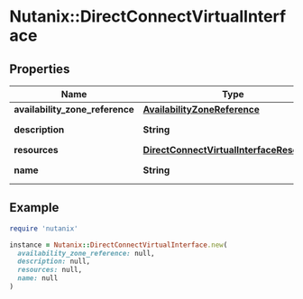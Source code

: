 # Nutanix::DirectConnectVirtualInterface

## Properties

| Name | Type | Description | Notes |
| ---- | ---- | ----------- | ----- |
| **availability_zone_reference** | [**AvailabilityZoneReference**](AvailabilityZoneReference.md) |  | [optional] |
| **description** | **String** | A description for direct_connect_virtual_interface. | [optional] |
| **resources** | [**DirectConnectVirtualInterfaceResources**](DirectConnectVirtualInterfaceResources.md) |  |  |
| **name** | **String** | direct_connect_virtual_interface Name. |  |

## Example

```ruby
require 'nutanix'

instance = Nutanix::DirectConnectVirtualInterface.new(
  availability_zone_reference: null,
  description: null,
  resources: null,
  name: null
)
```

